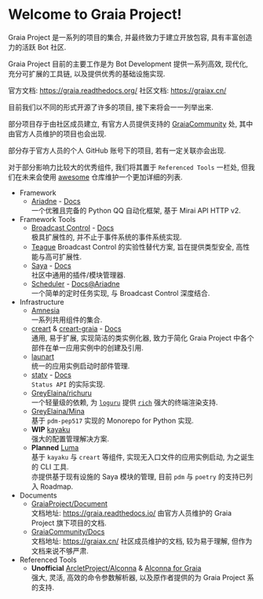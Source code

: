 # Welcome to Graia Project!

Graia Project 是一系列的项目的集合, 并最终致力于建立开放包容, 具有丰富创造力的活跃 Bot 社区.

Graia Project 目前的主要工作是为 Bot Development 提供一系列高效, 现代化, 充分可扩展的工具链,
以及提供优秀的基础设施实现.

官方文档: https://graia.readthedocs.org/
社区文档: https://graiax.cn/

目前我们以不同的形式开源了许多的项目, 接下来将会一一列举出来.

部分项目存于由社区成员建立, 有官方人员提供支持的 [GraiaCommunity](https://github.com/GraiaCommunity) 处,
其中由官方人员维护的项目也会出现.

部分存于官方人员的个人 GitHub 账号下的项目, 若有一定关联亦会出现.

对于部分影响力比较大的优秀组件, 我们将其置于 `Referenced Tools` 一栏处,
但我们在未来会使用 [awesome](https://github.com/GraiaProject/awesome) 仓库维护一个更加详细的列表.

* Framework
  * [Ariadne](https://github.com/GraiaProject/Ariadne) - [Docs](https://graia.readthedocs.io/ariadne)  
    一个优雅且完备的 Python QQ 自动化框架, 基于 Mirai API HTTP v2.
* Framework Tools
  * [Broadcast Control](https://github.com/GraiaProject/BroadcastControl) - [Docs](https://graia.readthedocs.io/broadcast/)  
    极具扩展性的, 并不止于事件系统的事件系统实现.
  * [Teague](https://github.com/GraiaProject/Teague)
    Broadcast Control 的实验性替代方案, 旨在提供类型安全, 高性能与高可扩展性.
  * [Saya](https://github.com/GraiaProject/Saya) - [Docs](https://graia.readthedocs.io/saya/)  
    社区中通用的插件/模块管理器.
  * [Scheduler](https://github.com/GraiaProject/Scheduler) - [Docs@Ariadne](https://graia.readthedocs.io/ariadne/extra/scheduler/)  
    一个简单的定时任务实现, 与 Broadcast Control 深度结合.
* Infrastructure
  * [Amnesia](https://github.com/GraiaProject/Amnesia)  
    一系列共用组件的集合.
  * [creart](https://github.com/GraiaProject/creart) & [creart-graia](https://github.com/GraiaProject/creart-graia) - [Docs](https://graia.readthedocs.io/other/creart/intro/)  
    通用, 易于扩展, 实现简洁的类实例化器, 致力于简化 Graia Project 中各个部件在单一应用实例中的创建及引用.
  * [launart](https://github.com/GraiaProject/launart)  
    统一的应用实例启动时部件管理.
  * [statv](https://github.com/GraiaProject/statv) - [Docs](https://graia.readthedocs.io/other/statv/)  
    `Status API` 的实际实现.
  * [GreyElaina/richuru](https://github.com/GreyElaina/richuru)  
    一个轻量级的依赖, 为 [`loguru`](https://github.com/Delgan/loguru) 提供 [`rich`](https://github.com/willmcgugan/rich) 强大的终端渲染支持.
  * [GreyElaina/Mina](https://github.com/GreyElaina/Mina)  
    基于 `pdm-pep517` 实现的 Monorepo for Python 实现.
  * **WIP** [kayaku](https://github.com/GraiaProject/kayaku)  
    强大的配置管理解决方案.
  * **Planned** [Luma](https://github.com/GraiaProject/Luma)  
    基于 `kayaku` 与 `creart` 等组件, 实现无入口文件的应用实例启动, 为之诞生的 CLI 工具.  
    亦提供基于现有设施的 Saya 模块的管理, 目前 `pdm` 与 `poetry` 的支持已列入 Roadmap.
* Documents
  * [GraiaProject/Document](https://github.com/GraiaProject/Document)  
    文档地址: https://graia.readthedocs.io/
    由官方人员维护的 Graia Project 旗下项目的文档.
  * [GraiaCommunity/Docs](https://github.com/GraiaCommunity/Docs)  
    文档地址: https://graiax.cn/
    社区成员维护的文档, 较为易于理解, 但作为文档来说不够严肃.
* Referenced Tools
  * **Unofficial** [ArcletProject/Alconna](https://github.com/ArcletProject/Alconna/) & [Alconna for Graia](https://github.com/ArcletProject/Alconna-Graia)  
    强大, 灵活, 高效的命令参数解析器, 以及原作者提供的为 Graia Project 系的支持.
  
